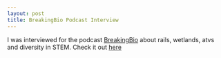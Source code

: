 ```yaml
---
layout: post
title: BreakingBio Podcast Interview
---
```


I was interviewed for the podcast [BreakingBio](http://breakingbio.com/) about rails, wetlands, atvs and diversity in STEM. Check it out [here](http://breakingbio.com/2015/11/10/bb94-rallying-for-rails-with-auriel-fournier/)
